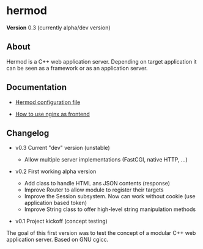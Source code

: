 # hermod #

**Version** 0.3 (currently alpha/dev version)

## About ##

Hermod is a C++ web application server. Depending on target application it can
be seen as a framework or as an application server.

## Documentation ##

* [Hermod configuration file](doc/config_file.md)

* [How to use nginx as frontend](doc/nginx.md)

## Changelog ##

* v0.3 Current "dev" version (unstable)

  * Allow multiple server implementations (FastCGI, native HTTP, ...)

* v0.2 First working alpha version

  * Add class to handle HTML ans JSON contents (response)
  * Improve Router to allow module to register their targets
  * Improve the Session subsystem. Now can work without cookie (use
  application based token)
  * Improve String class to offer high-level string manipulation methods

* v0.1 Project kickoff (concept testing)

The goal of this first version was to test the concept of a modular C++ web
application server. Based on GNU cgicc.